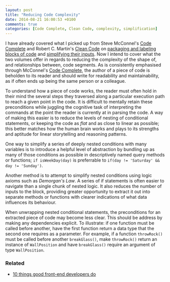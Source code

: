 ```yaml
---
layout: post
title: "Reducing Code Complexity"
date: 2014-08-21 16:00:53 +0100
comments: true
categories: [Code Complete, Clean Code, complexity, simplification]
---
```


I have already covered what I picked up from Steve McConnel's [Code Complete](http://www.amazon.co.uk/Code-Complete-Practical-Handbook-Construction/dp/0735619670) and Robert C. Martin's [Clean Code](http://www.amazon.co.uk/Clean-Code-Handbook-Software-Craftsmanship/dp/0132350882) on [packaging and labeling blocks of code](blog/2014/08/21/ordering-and-labelling-code) and [simplifying their inputs](blog/2014/08/20/reducing-a-routines-parameters/). Now I intend to cover what the two volumes offer in regards to reducing the complexity of the shape of, and relationships between, code segments. As is consistently emphasised through McConnel's [Code Complete](http://www.amazon.co.uk/Code-Complete-Practical-Handbook-Construction/dp/0735619670), the author of a piece of code is beholden to its reader and should write for readability and maintainability, as if often ends up being the same person or a colleague.
<!--more-->
To understand how a piece of code works, the reader must often hold in their mind the several steps they traversed along a particular execution path to reach a given point in the code. It is difficult to mentally retain these preconditions while juggling the cognitive task of interpreting the commands at the point the reader is currently at in parsing the code. A way of making this easier is to reduce the levels of nesting of conditional statements, or keeping the code as *flat* and as close to linear as possible; this better matches how the human brain works and plays to its strengths and aptitude for linear storytelling and reasoning patterns.

One way to simplify a series of deeply nested conditions with many variables is to introduce a helpful level of abstraction by bundling up as many of those conditions as possible in descriptively named query methods or functions; `if isWeekDay(day)` is preferrable to `if(day != 'Saturday' && day != 'Sunday')`.

Another method is to attempt to simplify nested conditions using logic axioms such as *Demorgan's Law*. A series of if statements is often easier to navigate than a single chunk of nested logic. It also reduces the number of inputs to the block, providing greater opportunity to extract it out into separate methods or functions with clearer indications of what data influences its behaviour.

When unwrapping nested conditional statements, the preconditions for an extracted piece of code may become less clear. This should be address by making any dependencies explicit. To illustrate: if one function must be called before another, have the first function return a data type that the second one requires as a parameter. For example, if a function `throwRock()` must be called before another `breakGlass()`, make `throwRock()` return an instance of `WallPosition` and have `breakGlass()` require an argument of type `WallPosition`.

### Related
- [10 things good front-end developers do](/blog/2016/07/21/10-things-good-front-end-developers-do)
